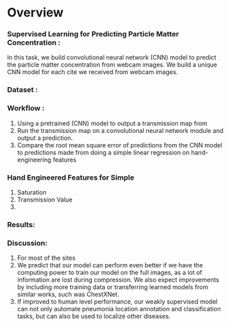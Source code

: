 # Overview


### Supervised Learning for Predicting Particle Matter Concentration :
In this task, we build convolutional neural network (CNN) model to predict the particle matter concentration from webcam images. We build a unique CNN model for each cite we received from webcam images.

### Dataset :

### Workflow :
1) Using a pretrained (CNN) model to output a transmission map from
2) Run the transmission map on a convolutional neural network module and output a prediction.
3) Compare the root mean square error of predictions from the CNN model to predictions made from doing a simple linear regression on hand-engineering features

### Hand Engineered Features for Simple
1) Saturation
2) Transmission Value
3)


### Results:


### Discussion:
1) For most of the sites
2) We predict that our model can perform even better if we have the computing power to train our model on the full images, as a lot of information are lost during compression. We also expect improvements by including more training data or transferring learned models from similar works, such was ChestXNet.
3) If improved to human level performance, our weakly supervised model can not only automate pneumonia location annotation and classification tasks, but can also be used to localize other diseases. 
